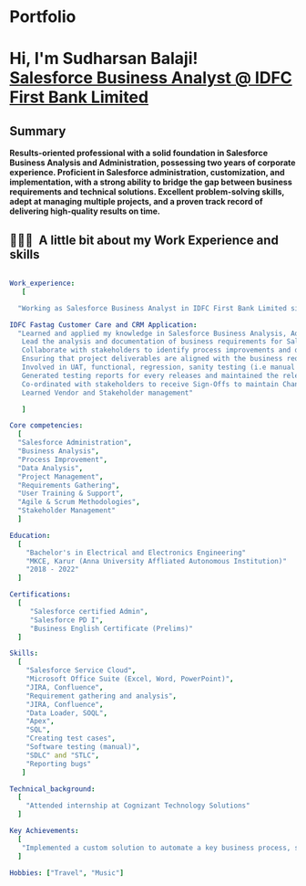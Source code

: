 # Portfolio
<h1>Hi, I'm Sudharsan Balaji! <br/><a href="https://github.com/SudharsanBalaji/Portfolio/blob/main/README.md">Salesforce Business Analyst @ IDFC First Bank Limited</a></h1>

<h2>Summary</h2>
    <b>Results-oriented professional with a solid foundation in Salesforce Business Analysis and Administration, possessing two years of corporate experience. Proficient in Salesforce administration, customization, and implementation, with a strong ability to bridge the gap between business requirements and technical solutions. Excellent problem-solving skills, adept at managing multiple projects, and a proven track record of delivering high-quality results on time.
</b>

<h2> 👨🏻‍💻 &nbsp;A little bit about my Work Experience and skills</h2>

```yaml

Work_experience:
   [

  "Working as Salesforce Business Analyst in IDFC First Bank Limited since Oct 2022"

IDFC Fastag Customer Care and CRM Application:
  "Learned and applied my knowledge in Salesforce Business Analysis, Admin and QA.
   Lead the analysis and documentation of business requirements for Salesforce implementations, ensuring alignment with organizational goals.
   Collaborate with stakeholders to identify process improvements and develop scalable Salesforce solutions.
   Ensuring that project deliverables are aligned with the business requirements.
   Involved in UAT, functional, regression, sanity testing (i.e manual testing concepts) in different environments.
   Generated testing reports for every releases and maintained the release tracker.
   Co-ordinated with stakeholders to receive Sign-Offs to maintain Change release management.
   Learned Vendor and Stakeholder management"

   ]

Core competencies:
  [
  "Salesforce Administration",
  "Business Analysis",
  "Process Improvement",
  "Data Analysis",
  "Project Management",
  "Requirements Gathering",
  "User Training & Support",
  "Agile & Scrum Methodologies",
  "Stakeholder Management"
  ]

Education:
  [
    "Bachelor's in Electrical and Electronics Engineering"
    "MKCE, Karur (Anna University Affliated Autonomous Institution)"
    "2018 - 2022"
  ]

Certifications:
  [
     "Salesforce certified Admin",
     "Salesforce PD I",
     "Business English Certificate (Prelims)"
  ]

Skills:
  [
    "Salesforce Service Cloud",
    "Microsoft Office Suite (Excel, Word, PowerPoint)",
    "JIRA, Confluence",
    "Requirement gathering and analysis",
    "JIRA, Confluence",
    "Data Loader, SOQL",
    "Apex",
    "SQL",
    "Creating test cases",
    "Software testing (manual)",
    "SDLC" and "STLC",
    "Reporting bugs"
   ]

Technical_background:
  [
    "Attended internship at Cognizant Technology Solutions"
  ]

Key Achievements:
  [
   "Implemented a custom solution to automate a key business process, saving the team work hours."
  ]

Hobbies: ["Travel", "Music"]
```
